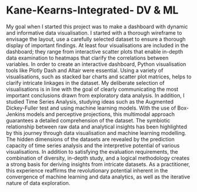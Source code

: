 # Kane-Kearns-Integrated- DV & ML
My goal when I started this project was to make a dashboard with dynamic and informative data visualisation. I started with a thorough wireframe to envisage the layout, use a carefully selected dataset to ensure a thorough display of important findings. At least four visualisations are included in the dashboard; they range from interactive scatter plots that enable in-depth data examination to heatmaps that clarify the correlations between variables.
In order to create an interactive dashboard, Python visualisation tools like Plotly Dash and Altair were essential. Using a variety of visualisations, such as stacked bar charts and scatter plot matrices, helps to clarify intricate linkages in the dataset. My deliberate selection of visualisations is in line with the goal of clearly communicating the most important conclusions drawn from exploratory data analysis. In addition, I studied Time Series Analysis, studying ideas such as the Augmented Dickey-Fuller test and using machine learning models. With the use of Box-Jenkins models and perceptive projections, this multimodal approach guarantees a detailed comprehension of the dataset.
The symbiotic relationship between raw data and analytical insights has been highlighted by this journey through data visualisation and machine learning modelling. The hidden dimensions of the datasets are revealed by the prediction capacity of time series analysis and the interpretive potential of various visualisations. In addition to satisfying the evaluation requirements, the combination of diversity, in-depth study, and a logical methodology creates a strong basis for deriving insights from intricate datasets. As a practitioner, this experience reaffirms the revolutionary potential inherent in the convergence of machine learning and data analytics, as well as the iterative nature of data exploration.
